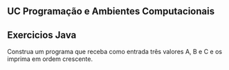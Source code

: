 ## UC Programação e Ambientes Computacionais


## Exercicios Java

Construa um programa que receba como entrada três valores A, B
e C e os imprima em ordem crescente.